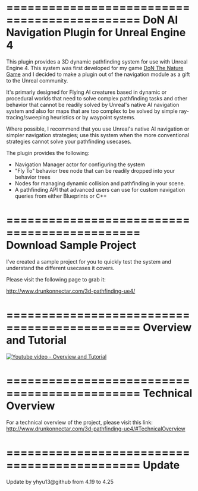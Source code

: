 =============================================
DoN AI Navigation Plugin for Unreal Engine 4
=============================================

This plugin provides a 3D dynamic pathfinding system for use with Unreal Engine 4. This system was first developed for my game [DoN The Nature Game](http://www.drunkonnectar.com/) and I decided to make a plugin out of the navigation module as a gift to the Unreal community.

It's primarly designed for Flying AI creatures based in dynamic or procedural worlds that need to solve complex pathfinding tasks and other behavior that cannot be readily solved  by Unreal's native AI navigation system and also for maps that are too complex to be solved by simple ray-tracing/sweeping heuristics or by waypoint systems. 

Where possible, I recommend that you use Unreal's native AI navigation or simpler navigation strategies; use this system when the more conventional strategies cannot solve your pathfinding usecases.

The plugin provides the following:
* Navigation Manager actor for configuring the system
* "Fly To" behavior tree node that can be readily dropped into your behavior trees
* Nodes for managing dynamic collision and pathfinding in your scene.
* A pathfinding API that advanced users can use for custom navigation queries from either Blueprints or C++

=============================================
Download Sample Project
=============================================
I've created a sample project for you to quickly test the system and understand the different usecases it covers. 

Please visit the following page to grab it:

http://www.drunkonnectar.com/3d-pathfinding-ue4/

=============================================
Overview and Tutorial
=============================================
[![Youtube video - Overview and Tutorial](http://www.drunkonnectar.com/wp-content/uploads/2016/03/ThumbnailWithYoutubeIcon.jpg)](https://www.youtube.com/watch?v=6Tr_K551zvI)

=============================================
Technical Overview
=============================================
For a technical overview of the project, please visit this link:<br>
http://www.drunkonnectar.com/3d-pathfinding-ue4/#TechnicalOverview

=============================================
Update
=============================================
Update by yhyu13@github from 4.19 to 4.25